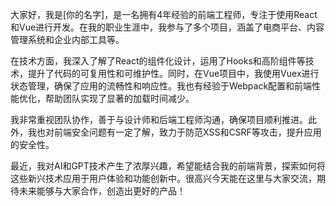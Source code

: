 大家好，我是[你的名字]，是一名拥有4年经验的前端工程师，专注于使用React和Vue进行开发。在我的职业生涯中，我参与了多个项目，涵盖了电商平台、内容管理系统和企业内部工具等。

在技术方面，我深入了解了React的组件化设计，运用了Hooks和高阶组件等技术，提升了代码的可复用性和可维护性。同时，在Vue项目中，我使用Vuex进行状态管理，确保了应用的流畅性和响应性。我也有经验于Webpack配置和前端性能优化，帮助团队实现了显著的加载时间减少。

我非常重视团队协作，善于与设计师和后端工程师沟通，确保项目顺利推进。此外，我也对前端安全问题有一定了解，致力于防范XSS和CSRF等攻击，提升应用的安全性。

最近，我对AI和GPT技术产生了浓厚兴趣，希望能结合我的前端背景，探索如何将这些新兴技术应用于用户体验和功能创新中。很高兴今天能在这里与大家交流，期待未来能够与大家合作，创造出更好的产品！
